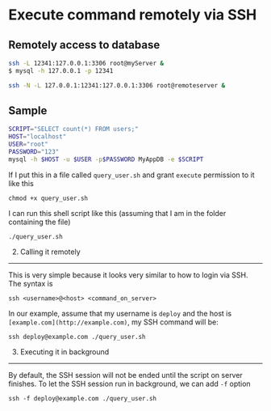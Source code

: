 # Execute command remotely via SSH 
## Remotely access to database

```sh
ssh -L 12341:127.0.0.1:3306 root@myServer &
$ mysql -h 127.0.0.1 -p 12341
```

```sh
ssh -N -L 127.0.0.1:12341:127.0.0.1:3306 root@remoteserver &
```

## Sample

```sh
SCRIPT="SELECT count(*) FROM users;"
HOST="localhost"
USER="root"
PASSWORD="123"
mysql -h $HOST -u $USER -p$PASSWORD MyAppDB -e $SCRIPT
```

If I put this in a file called `query_user.sh` and grant `execute` permission to it like this

```
chmod +x query_user.sh

```

I can run this shell script like this (assuming that I am in the folder containing the file)

```
./query_user.sh

```

2.  Calling it remotely

---

This is very simple because it looks very similar to how to login via SSH. The syntax is

```
ssh <username>@<host> <command_on_server>

```

In our example, assume that my username is `deploy` and the host is `[example.com](http://example.com)`, my SSH command will be:

```
ssh deploy@example.com ./query_user.sh

```

3.  Executing it in background

---

By default, the SSH session will not be ended until the script on server finishes. To let the SSH session run in background, we can add `-f` option

```
ssh -f deploy@example.com ./query_user.sh
```
